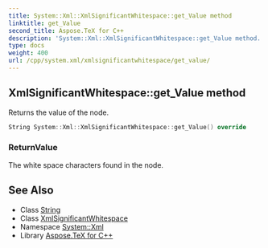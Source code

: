```yaml
---
title: System::Xml::XmlSignificantWhitespace::get_Value method
linktitle: get_Value
second_title: Aspose.TeX for C++
description: 'System::Xml::XmlSignificantWhitespace::get_Value method. Returns the value of the node in C++.'
type: docs
weight: 400
url: /cpp/system.xml/xmlsignificantwhitespace/get_value/
---
```

## XmlSignificantWhitespace::get_Value method


Returns the value of the node.

```cpp
String System::Xml::XmlSignificantWhitespace::get_Value() override
```


### ReturnValue

The white space characters found in the node.

## See Also

* Class [String](../../../system/string/)
* Class [XmlSignificantWhitespace](../)
* Namespace [System::Xml](../../)
* Library [Aspose.TeX for C++](../../../)
